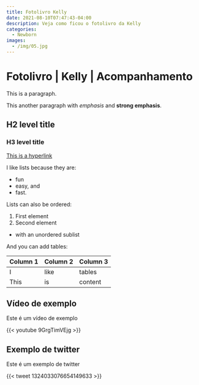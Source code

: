 ```yaml
---
title: Fotolivro Kelly
date: 2021-08-10T07:47:43-04:00
description: Veja como ficou o fotolivro da Kelly
categories:
  - Newborn
images:
  - /img/05.jpg
---
```

# Fotolivro | Kelly | Acompanhamento

This is a paragraph.

This another paragraph with *emphasis* and **strong emphasis**.

## H2 level title

### H3 level title

[This is a hyperlink](http://www.google.com/)

I like lists because they are:

* fun
* easy, and
* fast.

Lists can also be ordered:

1. First element
2. Second element

* with an unordered sublist

And you can add tables:

| Column 1 | Column 2 | Column 3 |
| -------- | -------- | -------- |
| I        | like     | tables   |
| This     | is       | content  |

## Vídeo de exemplo

Este é um vídeo de exemplo

{{< youtube 9GrgTimVEjg >}}

## Exemplo de twitter

Este é um exemplo de twitter

{{< tweet 1324033076654149633 >}}